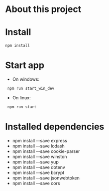 # About this project

# Install

```
npm install
```

# Start app

- On windows:

```
 npm run start_win_dev
```

- On linux:

```
 npm run start
```

# Installed dependencies

- npm install --save express
- npm install --save lodash
- npm install --save cookie-parser
- npm install --save winston
- npm install --save yup
- npm install --save dotenv
- npm install --save bcrypt
- npm install --save jsonwebtoken
- npm install --save cors
